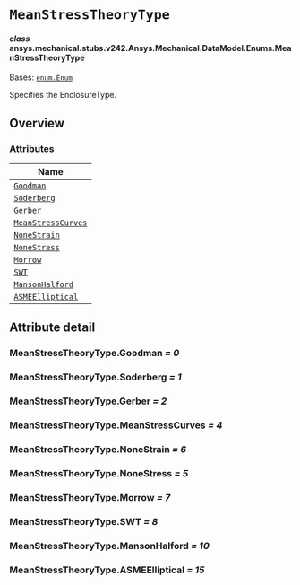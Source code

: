# `MeanStressTheoryType`



#### *class* ansys.mechanical.stubs.v242.Ansys.Mechanical.DataModel.Enums.MeanStressTheoryType

Bases: [`enum.Enum`](https://docs.python.org/3/library/enum.html#enum.Enum)

Specifies the EnclosureType.

<!-- !! processed by numpydoc !! -->

<a id="overview"></a>

## Overview

### Attributes

| Name |
| -------------------------------------------------------------- |
| [`Goodman`](#MeanStressTheoryType.Goodman) |
| [`Soderberg`](#MeanStressTheoryType.Soderberg) |
| [`Gerber`](#MeanStressTheoryType.Gerber) |
| [`MeanStressCurves`](#MeanStressTheoryType.MeanStressCurves) |
| [`NoneStrain`](#MeanStressTheoryType.NoneStrain) |
| [`NoneStress`](#MeanStressTheoryType.NoneStress) |
| [`Morrow`](#MeanStressTheoryType.Morrow) |
| [`SWT`](#MeanStressTheoryType.SWT) |
| [`MansonHalford`](#MeanStressTheoryType.MansonHalford) |
| [`ASMEElliptical`](#MeanStressTheoryType.ASMEElliptical) |

<a id="attribute-detail"></a>

## Attribute detail

<a id="MeanStressTheoryType.Goodman"></a>

### MeanStressTheoryType.Goodman *= 0*

<a id="MeanStressTheoryType.Soderberg"></a>

### MeanStressTheoryType.Soderberg *= 1*

<a id="MeanStressTheoryType.Gerber"></a>

### MeanStressTheoryType.Gerber *= 2*

<a id="MeanStressTheoryType.MeanStressCurves"></a>

### MeanStressTheoryType.MeanStressCurves *= 4*

<a id="MeanStressTheoryType.NoneStrain"></a>

### MeanStressTheoryType.NoneStrain *= 6*

<a id="MeanStressTheoryType.NoneStress"></a>

### MeanStressTheoryType.NoneStress *= 5*

<a id="MeanStressTheoryType.Morrow"></a>

### MeanStressTheoryType.Morrow *= 7*

<a id="MeanStressTheoryType.SWT"></a>

### MeanStressTheoryType.SWT *= 8*

<a id="MeanStressTheoryType.MansonHalford"></a>

### MeanStressTheoryType.MansonHalford *= 10*

<a id="MeanStressTheoryType.ASMEElliptical"></a>

### MeanStressTheoryType.ASMEElliptical *= 15*


